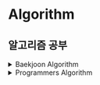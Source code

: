 # Algorithm
## 알고리즘 공부

<details>
  <summary>Baekjoon Algorithm</summary>
  <div markdown="1">
  
 <details>
   <summary>&nbsp;&nbsp;&nbsp;[CLASS 1] 문제 보기</summary>
    <div markdown="1">
  
- [[1000] A+B](https://github.com/okpyo12/Algorithm/tree/master/Baekjoon%20Algorithm/CLASS%201/Baekjoon_1000)
- [[1001] A-B](https://github.com/okpyo12/Algorithm/tree/master/Baekjoon%20Algorithm/CLASS%201/Baekjoon_1001)
- [[1008] A/B](https://github.com/okpyo12/Algorithm/tree/master/Baekjoon%20Algorithm/CLASS%201/Baekjoon_1008)
- [[1152] 단어의 개수](https://github.com/okpyo12/Algorithm/tree/master/Baekjoon%20Algorithm/CLASS%201/Baekjoon_1152)
- [[1157] 단어 공부](https://github.com/okpyo12/Algorithm/tree/master/Baekjoon%20Algorithm/CLASS%201/Baekjoon_1157)
- [[1330] 두 수 비교하기](https://github.com/okpyo12/Algorithm/tree/master/Baekjoon%20Algorithm/CLASS%201/Baekjoon_1330)
- [[1546] 평균](https://github.com/okpyo12/Algorithm/tree/master/Baekjoon%20Algorithm/CLASS%201/Baekjoon_1546)
- [[2438] 별 찍기 - 1](https://github.com/okpyo12/Algorithm/tree/master/Baekjoon%20Algorithm/CLASS%201/Baekjoon_2438)
- [[2439] 별 찍기 - 2](https://github.com/okpyo12/Algorithm/tree/master/Baekjoon%20Algorithm/CLASS%201/Baekjoon_2439)
- [[2475] 검증수](https://github.com/okpyo12/Algorithm/tree/master/Baekjoon%20Algorithm/CLASS%201/Baekjoon_2475)
- [[2557] Hello World](https://github.com/okpyo12/Algorithm/tree/master/Baekjoon%20Algorithm/CLASS%201/Baekjoon_2557)
- [[2562] 최댓값](https://github.com/okpyo12/Algorithm/tree/master/Baekjoon%20Algorithm/CLASS%201/Baekjoon_2562)
- [[2577] 숫자의 개수](https://github.com/okpyo12/Algorithm/tree/master/Baekjoon%20Algorithm/CLASS%201/Baekjoon_2577)
- [[2675] 문자열 반복](https://github.com/okpyo12/Algorithm/tree/master/Baekjoon%20Algorithm/CLASS%201/Baekjoon_2675)
- [[2739] 구구단](https://github.com/okpyo12/Algorithm/tree/master/Baekjoon%20Algorithm/CLASS%201/Baekjoon_2739)
- [[2741] N 찍기](https://github.com/okpyo12/Algorithm/tree/master/Baekjoon%20Algorithm/CLASS%201/Baekjoon_2741)
- [[2742] 기찍 N](https://github.com/okpyo12/Algorithm/tree/master/Baekjoon%20Algorithm/CLASS%201/Baekjoon_2742)
- [[2753] 윤년](https://github.com/okpyo12/Algorithm/tree/master/Baekjoon%20Algorithm/CLASS%201/Baekjoon_2753)
- [[2884] 알람 시계](https://github.com/okpyo12/Algorithm/tree/master/Baekjoon%20Algorithm/CLASS%201/Baekjoon_2884)
- [[2908] 상수](https://github.com/okpyo12/Algorithm/tree/master/Baekjoon%20Algorithm/CLASS%201/Baekjoon_2908)
- [[2920] 음계](https://github.com/okpyo12/Algorithm/tree/master/Baekjoon%20Algorithm/CLASS%201/Baekjoon_2920)
- [[3052] 나머지](https://github.com/okpyo12/Algorithm/tree/master/Baekjoon%20Algorithm/CLASS%201/Baekjoon_3052)
- [[8958] OX퀴즈](https://github.com/okpyo12/Algorithm/tree/master/Baekjoon%20Algorithm/CLASS%201/Baekjoon_8958)
- [[9498] 시험 성적](https://github.com/okpyo12/Algorithm/tree/master/Baekjoon%20Algorithm/CLASS%201/Baekjoon_9498)
- [[10171] 고양이](https://github.com/okpyo12/Algorithm/tree/master/Baekjoon%20Algorithm/CLASS%201/Baekjoon_10171)
- [[10172] 개](https://github.com/okpyo12/Algorithm/tree/master/Baekjoon%20Algorithm/CLASS%201/Baekjoon_10172)
- [[10809] 알파벳 찾기](https://github.com/okpyo12/Algorithm/tree/master/Baekjoon%20Algorithm/CLASS%201/Baekjoon_10809)
- [[10818] 최소, 최대](https://github.com/okpyo12/Algorithm/tree/master/Baekjoon%20Algorithm/CLASS%201/Baekjoon_10818)
- [[10869] 사칙연산](https://github.com/okpyo12/Algorithm/tree/master/Baekjoon%20Algorithm/CLASS%201/Baekjoon_10869)
- [[10871] X보다 작은 수](https://github.com/okpyo12/Algorithm/tree/master/Baekjoon%20Algorithm/CLASS%201/Baekjoon_10871)
- [[10950] A+B - 3](https://github.com/okpyo12/Algorithm/tree/master/Baekjoon%20Algorithm/CLASS%201/Baekjoon_10950)
- [[10951] A+B - 4](https://github.com/okpyo12/Algorithm/tree/master/Baekjoon%20Algorithm/CLASS%201/Baekjoon_10951)
- [[10952] A+B - 5](https://github.com/okpyo12/Algorithm/tree/master/Baekjoon%20Algorithm/CLASS%201/Baekjoon_10952)
- [[10998] AxB](https://github.com/okpyo12/Algorithm/tree/master/Baekjoon%20Algorithm/CLASS%201/Baekjoon_10998)
- [[11654] 아스키 코드](https://github.com/okpyo12/Algorithm/tree/master/Baekjoon%20Algorithm/CLASS%201/Baekjoon_11654)
- [[11720] 숫자의 합](https://github.com/okpyo12/Algorithm/tree/master/Baekjoon%20Algorithm/CLASS%201/Baekjoon_11720)

  </div>
  </details>

 <details>
   <summary>&nbsp;&nbsp;&nbsp;[CLASS 2] 문제 보기</summary>
    <div markdown="1">
  
- [[1018] 체스판 다시 칠하기](https://github.com/okpyo12/Algorithm/tree/master/Baekjoon%20Algorithm/CLASS%202/Baekjoon_1018)
- [[1085] 직사각형에서 탈출](https://github.com/okpyo12/Algorithm/tree/master/Baekjoon%20Algorithm/CLASS%202/Baekjoon_1085)
- [[1181] 단어 정렬](https://github.com/okpyo12/Algorithm/tree/master/Baekjoon%20Algorithm/CLASS%202/Baekjoon_1181)
- [[1259] 팰린드롬수](https://github.com/okpyo12/Algorithm/tree/master/Baekjoon%20Algorithm/CLASS%202/Baekjoon_1259)
- [[1436] 영화감독 숌](https://github.com/okpyo12/Algorithm/tree/master/Baekjoon%20Algorithm/CLASS%202/Baekjoon_1436)
- [[1654] 랜선 자르기](https://github.com/okpyo12/Algorithm/tree/master/Baekjoon%20Algorithm/CLASS%202/Baekjoon_1654)
- [[1874] 스택 수열](https://github.com/okpyo12/Algorithm/tree/master/Baekjoon%20Algorithm/CLASS%202/Baekjoon_1874)
- [[1920] 수 찾기](https://github.com/okpyo12/Algorithm/tree/master/Baekjoon%20Algorithm/CLASS%202/Baekjoon_1920)
- [[1929] 소수 구하기](https://github.com/okpyo12/Algorithm/tree/master/Baekjoon%20Algorithm/CLASS%202/Baekjoon_1929)
- [[1966] 프린트 큐](https://github.com/okpyo12/Algorithm/tree/master/Baekjoon%20Algorithm/CLASS%202/Baekjoon_1966)
- [[1978] 소수 찾기](https://github.com/okpyo12/Algorithm/tree/master/Baekjoon%20Algorithm/CLASS%202/Baekjoon_1978)
- [[2108] 통계학](https://github.com/okpyo12/Algorithm/tree/master/Baekjoon%20Algorithm/CLASS%202/Baekjoon_2108)
- [[2164] 카드2](https://github.com/okpyo12/Algorithm/tree/master/Baekjoon%20Algorithm/CLASS%202/Baekjoon_2164)
- [[2231] 분해합](https://github.com/okpyo12/Algorithm/tree/master/Baekjoon%20Algorithm/CLASS%202/Baekjoon_2231)
- [[2292] 벌집](https://github.com/okpyo12/Algorithm/tree/master/Baekjoon%20Algorithm/CLASS%202/Baekjoon_2292)
- [[2609] 최대공약수와 최소공배수](https://github.com/okpyo12/Algorithm/tree/master/Baekjoon%20Algorithm/CLASS%202/Baekjoon_2609)
- [[2751] 수 정렬하기2](https://github.com/okpyo12/Algorithm/tree/master/Baekjoon%20Algorithm/CLASS%202/Baekjoon_2751)
- [[2775] 부녀회장이 될테야](https://github.com/okpyo12/Algorithm/tree/master/Baekjoon%20Algorithm/CLASS%202/Baekjoon_2775)
- [[2798] 블랙잭](https://github.com/okpyo12/Algorithm/tree/master/Baekjoon%20Algorithm/CLASS%202/Baekjoon_2798)
- [[2805] 나무 자르기](https://github.com/okpyo12/Algorithm/tree/master/Baekjoon%20Algorithm/CLASS%202/Baekjoon_2805)
- [[2839] 설탕 배달](https://github.com/okpyo12/Algorithm/tree/master/Baekjoon%20Algorithm/CLASS%202/Baekjoon_2839)
- [[2869] 달팽이는 올라가고 싶다](https://github.com/okpyo12/Algorithm/tree/master/Baekjoon%20Algorithm/CLASS%202/Baekjoon_2869)
- [[4153] 직각삼각형](https://github.com/okpyo12/Algorithm/tree/master/Baekjoon%20Algorithm/CLASS%202/Baekjoon_4153)
- [[4949] 균형잡힌 세상](https://github.com/okpyo12/Algorithm/tree/master/Baekjoon%20Algorithm/CLASS%202/Baekjoon_4949)
- [[7568] 덩치](https://github.com/okpyo12/Algorithm/tree/master/Baekjoon%20Algorithm/CLASS%202/Baekjoon_7568)
- [[9012] 괄호](https://github.com/okpyo12/Algorithm/tree/master/Baekjoon%20Algorithm/CLASS%202/Baekjoon_9012)
- [[10250] ACM 호텔](https://github.com/okpyo12/Algorithm/tree/master/Baekjoon%20Algorithm/CLASS%202/Baekjoon_10250)
- [[10773] 제로](https://github.com/okpyo12/Algorithm/tree/master/Baekjoon%20Algorithm/CLASS%202/Baekjoon_10773)

  </div>
  </details>
      
    </div>
  </details>
  
  <details>
  <summary>Programmers Algorithm</summary>
  <div markdown="1">
  
  <details>
   <summary>&nbsp;&nbsp;&nbsp;Level 1 문제 보기</summary>
   
   - [시저 암호](https://github.com/okpyo12/Algorithm/tree/master/Programmers%20Algorithm/Level%201/%EC%8B%9C%EC%A0%80%20%EC%95%94%ED%98%B8)
   
    <div markdown="1">
    
  </div>
  </details>